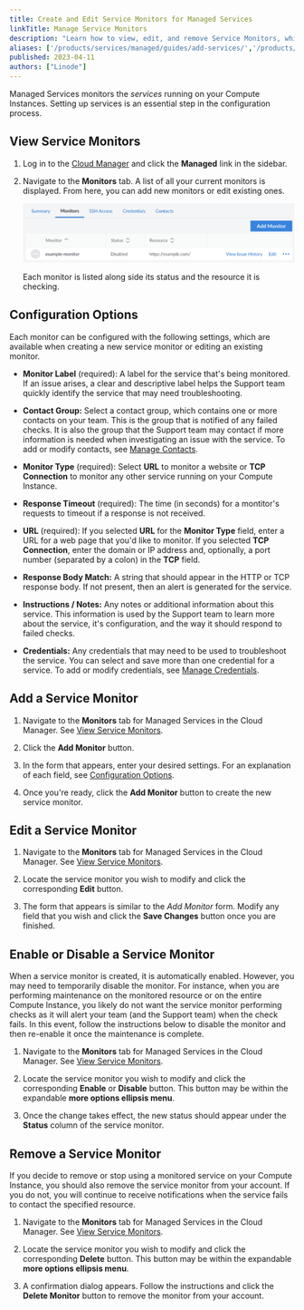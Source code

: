 ```yaml
---
title: Create and Edit Service Monitors for Managed Services
linkTitle: Manage Service Monitors
description: "Learn how to view, edit, and remove Service Monitors, which are used to monitor services on Compute Instances."
aliases: ['/products/services/managed/guides/add-services/','/products/services/managed/guides/disable-a-service-monitor/','/products/services/managed/guides/reenable-a-service-monitor/','/products/services/managed/guides/remove-services/']
published: 2023-04-11
authors: ["Linode"]
---
```


Managed Services monitors the *services* running on your Compute Instances. Setting up services is an essential step in the configuration process.

## View Service Monitors

1. Log in to the [Cloud Manager](https://cloud.linode.com) and click the **Managed** link in the sidebar.

1. Navigate to the **Monitors** tab. A list of all your current monitors is displayed. From here, you can add new monitors or edit existing ones.

    ![Screenshot of the Monitors tab under Managed Services in the Cloud Manager](managed-monitors-list.png)

    Each monitor is listed along side its status and the resource it is checking.

## Configuration Options

Each monitor can be configured with the following settings, which are available when creating a new service monitor or editing an existing monitor.

- **Monitor Label** (required): A label for the service that's being monitored. If an issue arises, a clear and descriptive label helps the Support team quickly identify the service that may need troubleshooting.

- **Contact Group:** Select a contact group, which contains one or more contacts on your team. This is the group that is notified of any failed checks. It is also the group that the Support team may contact if more information is needed when investigating an issue with the service. To add or modify contacts, see [Manage Contacts](/docs/products/services/managed/guides/contacts/).

- **Monitor Type** (required): Select **URL** to monitor a website or **TCP Connection** to monitor any other service running on your Compute Instance.

- **Response Timeout** (required): The time (in seconds) for a montitor's requests to timeout if a response is not received.

- **URL** (required): If you selected **URL** for the **Monitor Type** field, enter a URL for a web page that you'd like to monitor. If you selected **TCP Connection**, enter the domain or IP address and, optionally, a port number (separated by a colon) in the **TCP** field.

- **Response Body Match:** A string that should appear in the HTTP or TCP response body. If not present, then an alert is generated for the service.

- **Instructions / Notes:** Any notes or additional information about this service. This information is used by the Support team to learn more about the service, it's configuration, and the way it should respond to failed checks.

- **Credentials:** Any credentials that may need to be used to troubleshoot the service. You can select and save more than one credential for a service. To add or modify credentials, see [Manage Credentials](/docs/products/services/managed/guides/credentials/).

## Add a Service Monitor

1. Navigate to the **Monitors** tab for Managed Services in the Cloud Manager. See [View Service Monitors](#view-service-monitors).

1. Click the **Add Monitor** button.

1. In the form that appears, enter your desired settings. For an explanation of each field, see [Configuration Options](#configuration-options).

1. Once you're ready, click the **Add Monitor** button to create the new service monitor.

## Edit a Service Monitor

1. Navigate to the **Monitors** tab for Managed Services in the Cloud Manager. See [View Service Monitors](#view-service-monitors).

1. Locate the service monitor you wish to modify and click the corresponding **Edit** button.

1. The form that appears is similar to the *Add Monitor* form. Modify any field that you wish and click the **Save Changes** button once you are finished.

## Enable or Disable a Service Monitor

When a service monitor is created, it is automatically enabled. However, you may need to temporarily disable the monitor. For instance, when you are performing maintenance on the monitored resource or on the entire Compute Instance, you likely do not want the service monitor performing checks as it will alert your team (and the Support team) when the check fails. In this event, follow the instructions below to disable the monitor and then re-enable it once the maintenance is complete.

1. Navigate to the **Monitors** tab for Managed Services in the Cloud Manager. See [View Service Monitors](#view-service-monitors).

1. Locate the service monitor you wish to modify and click the corresponding **Enable** or **Disable** button. This button may be within the expandable **more options ellipsis menu**.

1. Once the change takes effect, the new status should appear under the **Status** column of the service monitor.

## Remove a Service Monitor

If you decide to remove or stop using a monitored service on your Compute Instance, you should also remove the service monitor from your account. If you do not, you will continue to receive notifications when the service fails to contact the specified resource.

1. Navigate to the **Monitors** tab for Managed Services in the Cloud Manager. See [View Service Monitors](#view-service-monitors).

1. Locate the service monitor you wish to modify and click the corresponding **Delete** button. This button may be within the expandable **more options ellipsis menu**.

1. A confirmation dialog appears. Follow the instructions and click the **Delete Monitor** button to remove the monitor from your account.